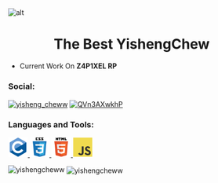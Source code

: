 <img align="center" alt="alt" width="400" src="https://c.tenor.com/iWVjQrBsyOEAAAAC/obito-laugh.gif">
<h1 align="center">The Best YishengChew</h1>

- Current Work On **Z4P1XEL RP**

<h3 align="left">Social:</h3>
<p align="left">
<a href="https://instagram.com/yisheng_cheww" target="blank"><img align="center" src="https://raw.githubusercontent.com/rahuldkjain/github-profile-readme-generator/master/src/images/icons/Social/instagram.svg" alt="yisheng_cheww" height="30" width="40" /></a>
<a href="https://discord.gg/QVn3AXwkhP" target="blank"><img align="center" src="https://raw.githubusercontent.com/rahuldkjain/github-profile-readme-generator/master/src/images/icons/Social/discord.svg" alt="QVn3AXwkhP" height="30" width="40" /></a>
</p>

<h3 align="left">Languages and Tools:</h3>
<p align="left"> <a href="https://www.cprogramming.com/" target="_blank" rel="noreferrer"> <img src="https://raw.githubusercontent.com/devicons/devicon/master/icons/c/c-original.svg" alt="c" width="40" height="40"/> </a> <a href="https://www.w3schools.com/css/" target="_blank" rel="noreferrer"> <img src="https://raw.githubusercontent.com/devicons/devicon/master/icons/css3/css3-original-wordmark.svg" alt="css3" width="40" height="40"/> </a> <a href="https://www.w3.org/html/" target="_blank" rel="noreferrer"> <img src="https://raw.githubusercontent.com/devicons/devicon/master/icons/html5/html5-original-wordmark.svg" alt="html5" width="40" height="40"/> </a> <a href="https://developer.mozilla.org/en-US/docs/Web/JavaScript" target="_blank" rel="noreferrer"> <img src="https://raw.githubusercontent.com/devicons/devicon/master/icons/javascript/javascript-original.svg" alt="javascript" width="40" height="40"/> </a> </p>

<p><img align="left" src="https://github-readme-stats.vercel.app/api/top-langs?username=yishengcheww&show_icons=true&locale=en&layout=compact" alt="yishengcheww" /></p>

<p>&nbsp;<img align="center" src="https://github-readme-stats.vercel.app/api?username=yishengcheww&show_icons=true&locale=en" alt="yishengcheww" /></p>
